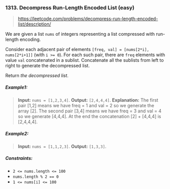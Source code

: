 ### 1313. Decompress Run-Length Encoded List (easy)

> https://leetcode.com/problems/decompress-run-length-encoded-list/description/

We are given a list `nums` of integers representing a list compressed with run-length encoding.

Consider each adjacent pair of elements `[freq, val] = [nums[2*i], nums[2*i+1]]` (with `i >= 0`). For each such pair, there are `freq` elements with value `val` concatenated in a sublist. Concatenate all the sublists from left to right to generate the decompressed list.

Return _the decompressed list_.

##### Example1:

> **Input:** `nums = [1,2,3,4]`.
> **Output:** `[2,4,4,4]`.
> **Explanation:** The first pair [1,2] means we have freq = 1 and val = 2 so we generate the array [2].
> The second pair [3,4] means we have freq = 3 and val = 4 so we generate [4,4,4].
> At the end the concatenation [2] + [4,4,4] is [2,4,4,4].

##### Example2:

> **Input:** `nums = [1,1,2,3]`.
> **Output:** `[1,3,3]`.

##### Constraints:

- `2 <= nums.length <= 100`
- `nums.length % 2 == 0`
- `1 <= nums[i] <= 100`
